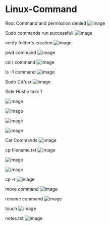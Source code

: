# Linux-Command
Root Command and permission denied
![image](https://github.com/user-attachments/assets/3519158c-3e8a-49bb-802c-48c0b4d564cf)

Sudo commands run successfull
![image](https://github.com/user-attachments/assets/a2ea5d2e-89a2-4ed3-90a5-419d5323b19b)

verify folder's creation
![image](https://github.com/user-attachments/assets/a3c0b1d8-73f1-4984-a6bd-05e74847e508)

pwd command
![image](https://github.com/user-attachments/assets/7b1056a2-396c-41de-b9a9-b340cb3dacd5)

cd / command
![image](https://github.com/user-attachments/assets/f75d4aeb-bb42-43bc-a055-c0b442d58d70)

ls -1 command
![image](https://github.com/user-attachments/assets/0d4cb0d7-6370-45f2-aac7-ec75f06af6f5)

Sudo Cd/usr
![image](https://github.com/user-attachments/assets/ea2a213a-8e40-401f-a8bc-ed058923e6bb)

Side Hustle task 1

![image](https://github.com/user-attachments/assets/a60648bb-24e4-4c1b-9098-0590a46b39f4)

![image](https://github.com/user-attachments/assets/46669461-0621-460d-9f3a-73a8672df5bb)

![image](https://github.com/user-attachments/assets/a018f9f9-dc48-478d-ba0f-e3d4e8c61a1a)

![image](https://github.com/user-attachments/assets/5d67df4b-cb5a-401d-bb38-1e60a585a774)

Cat Commands
![image](https://github.com/user-attachments/assets/775afedf-d7d7-4547-b45f-54573ade493e)

cp filename.txt
![image](https://github.com/user-attachments/assets/13610b33-bb79-4832-a3f1-93e9a3f8b2a7)



![image](https://github.com/user-attachments/assets/f9559fe1-a668-45a9-830f-887db928dbd3)

![image](https://github.com/user-attachments/assets/319b0fe6-df38-4a57-9d9d-909803d99d86)

cp -r 
![image](https://github.com/user-attachments/assets/c0be17a5-cf2b-420c-8794-88e891cdfe5a)

move command
![image](https://github.com/user-attachments/assets/2af6c286-d112-4201-8471-157ab5f39440)

rename command
![image](https://github.com/user-attachments/assets/961fab41-69ee-430b-9940-cc94bb9d28b0)

touch
![image](https://github.com/user-attachments/assets/71ff1fc7-8793-498d-9c50-d54af4c57936)

notes.txt
![image](https://github.com/user-attachments/assets/c5ffcc2f-4dc8-428e-a2b6-3e22f82f545a)



















